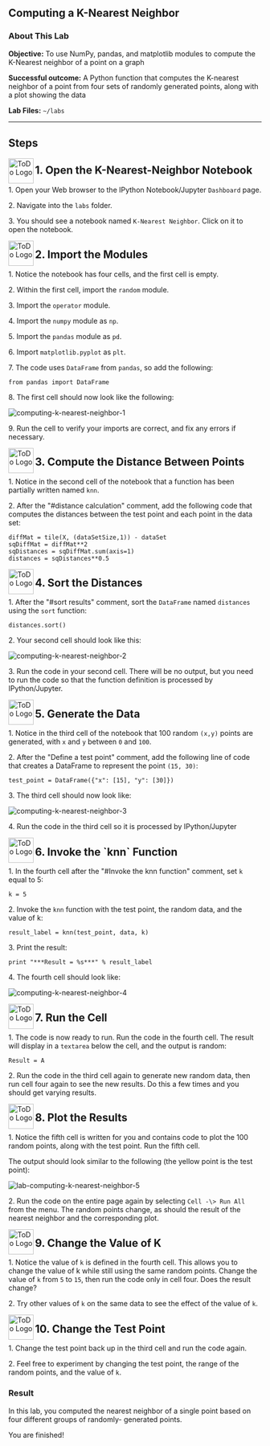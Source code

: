 ## Computing a K-Nearest Neighbor

### About This Lab

**Objective:** To use NumPy, pandas, and matplotlib modules to compute the K-Nearest neighbor of a point on a graph

**Successful outcome:** A Python function that computes the K-nearest neighbor of a point from four sets of randomly generated points, along with a plot showing the data

**Lab Files:** `~/labs`

---
Steps
---------

<!-- STEP -->

<img src="https://user-images.githubusercontent.com/558905/40613898-7a6c70d6-624e-11e8-9178-7bde851ac7bd.png" align="left" width="50" height="50" title="ToDo Logo">
<h2>1. Open the K-Nearest-Neighbor Notebook</h2>

1\.  Open your Web browser to the IPython Notebook/Jupyter `Dashboard` page.

2\.  Navigate into the `labs` folder.

3\.  You should see a notebook named `K-Nearest Neighbor`. Click on it to open the notebook.


<!-- STEP -->

<img src="https://user-images.githubusercontent.com/558905/40613898-7a6c70d6-624e-11e8-9178-7bde851ac7bd.png" align="left" width="50" height="50" title="ToDo Logo">
<h2>2. Import the Modules</h2>

1\.  Notice the notebook has four cells, and the first cell is empty.

2\.  Within the first cell, import the `random` module.

3\.  Import the `operator` module.

4\.  Import the `numpy` module as `np`.

5\.  Import the `pandas` module as `pd`.

6\.  Import `matplotlib.pyplot` as `plt`.

7\.  The code uses `DataFrame` from `pandas`, so add the following:
```
from pandas import DataFrame
```

8\.  The first cell should now look like the following:

![computing-k-nearest-neighbor-1](https://user-images.githubusercontent.com/21102559/40942604-ba569eaa-681c-11e8-9d54-fa3bf015bf14.png)

9\.  Run the cell to verify your imports are correct, and fix any errors if necessary.


<!--STEP-->

<img src="https://user-images.githubusercontent.com/558905/40613898-7a6c70d6-624e-11e8-9178-7bde851ac7bd.png" align="left" width="50" height="50" title="ToDo Logo">
<h2>3. Compute the Distance Between Points</h2>

1\.  Notice in the second cell of the notebook that a function has been partially written named `knn`.

2\.  After the "#distance calculation" comment, add the following code that computes the distances between the test point and each point in the data set:

```
diffMat = tile(X, (dataSetSize,1)) - dataSet 
sqDiffMat = diffMat**2
sqDistances = sqDiffMat.sum(axis=1) 
distances = sqDistances**0.5
```

<!--STEP-->

<img src="https://user-images.githubusercontent.com/558905/40613898-7a6c70d6-624e-11e8-9178-7bde851ac7bd.png" align="left" width="50" height="50" title="ToDo Logo">
<h2>4. Sort the Distances</h2>

1\.  After the "#sort results" comment, sort the `DataFrame` named `distances` using the `sort` function:
```
distances.sort()
```

2\.  Your second cell should look like this:

![computing-k-nearest-neighbor-2](https://user-images.githubusercontent.com/21102559/40942605-ba65bcbe-681c-11e8-92d7-5fee084862b9.png)

3\.  Run the code in your second cell. There will be no output, but you need to run the code so that the function definition is processed by IPython/Jupyter.


<!--STEP-->

<img src="https://user-images.githubusercontent.com/558905/40613898-7a6c70d6-624e-11e8-9178-7bde851ac7bd.png" align="left" width="50" height="50" title="ToDo Logo">
<h2> 5. Generate the Data</h2>

1\.  Notice in the third cell of the notebook that 100 random `(x,y)` points are generated, with `x` and `y` between `0` and `100`.

2\.  After the "Define a test point" comment, add the following line of code that creates a DataFrame to represent the point `(15, 30)`:

```
test_point = DataFrame({"x": [15], "y": [30]})
```

3\.  The third cell should now look like:

![computing-k-nearest-neighbor-3](https://user-images.githubusercontent.com/21102559/41186726-64e56780-6b69-11e8-86d6-5a6001f95b43.png)

4\.  Run the code in the third cell so it is processed by IPython/Jupyter


<!--STEP-->

<img src="https://user-images.githubusercontent.com/558905/40613898-7a6c70d6-624e-11e8-9178-7bde851ac7bd.png" align="left" width="50" height="50" title="ToDo Logo">
<h2>6. Invoke the `knn` Function</h2>

1\.  In the fourth cell after the "#Invoke the knn function" comment, set `k` equal to 5:
```
k = 5
```

2\.  Invoke the `knn` function with the test point, the random data, and the value of k: 
```
result_label = knn(test_point, data, k)
```

3\.  Print the result:
```
print "***Result = %s***" % result_label
```

4\.  The fourth cell should look like:

![computing-k-nearest-neighbor-4](https://user-images.githubusercontent.com/21102559/41186727-6508ea34-6b69-11e8-8e99-557b1c75ac3e.png)



<!--STEP-->

<img src="https://user-images.githubusercontent.com/558905/40613898-7a6c70d6-624e-11e8-9178-7bde851ac7bd.png" align="left" width="50" height="50" title="ToDo Logo">
<h2>7. Run the Cell</h2>

1\.  The code is now ready to run. Run the code in the fourth cell. The result will display in a `textarea` below the cell, and the output is random:
```
Result = A
```

2\.  Run the code in the third cell again to generate new random data, then run cell four again to see the new results. Do this a few times and you should get varying results.


<!-- STEP -->

<img src="https://user-images.githubusercontent.com/558905/40613898-7a6c70d6-624e-11e8-9178-7bde851ac7bd.png" align="left" width="50" height="50" title="ToDo Logo">
<h2>8. Plot the Results</h2>

1\.  Notice the fifth cell is written for you and contains code to plot the 100 random points, along with the test point. Run the fifth cell.

The output should look similar to the following (the yellow point is the test point):

![lab-computing-k-nearest-neighbor-5](https://user-images.githubusercontent.com/21102559/41167765-e66ab04c-6b11-11e8-980e-23a4f6345b62.png)

2\.  Run the code on the entire page again by selecting `Cell -\> Run All` from the menu. The random points change, as should the result of the nearest neighbor and the corresponding plot.


<!-- STEP -->

<img src="https://user-images.githubusercontent.com/558905/40613898-7a6c70d6-624e-11e8-9178-7bde851ac7bd.png" align="left" width="50" height="50" title="ToDo Logo">
<h2>9. Change the Value of K</h2>

1\.  Notice the value of `k` is defined in the fourth cell. This allows you to change the value of k while still using the same random points. Change the value of `k` from `5` to `15`, then run the code only in cell four. Does the result change?

2\.  Try other values of `k` on the same data to see the effect of the value of `k`. 


<!--STEP-->

<img src="https://user-images.githubusercontent.com/558905/40613898-7a6c70d6-624e-11e8-9178-7bde851ac7bd.png" align="left" width="50" height="50" title="ToDo Logo">
<h2>10. Change the Test Point</h2>

1\.  Change the test point back up in the third cell and run the code again.

2\.  Feel free to experiment by changing the test point, the range of the random points, and the value of `k`.

### Result

In this lab, you computed the nearest neighbor of a single point based on four different groups of randomly- generated points.

You are finished!
